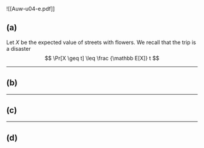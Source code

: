 ![[Auw-u04-e.pdf]]

## (a)

Let $X$ be the expected value of streets with flowers. We recall that the trip is a disaster
$$
\Pr[X \geq t] \leq \frac {\mathbb E[X]} t
$$
___
## (b)



___
## (c)



___
## (d)

